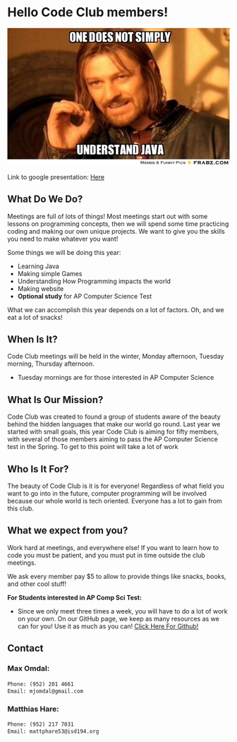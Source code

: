 # Hello Code Club members!

![meme](meme.jpg)

Link to google presentation: [Here](https://docs.google.com/presentation/d/1050Nsg7OW_D_WovhY_0UgM7h2bWyBQME27npsfM8BW0/edit?usp=sharing)

## What Do We Do?
Meetings are full of lots of things! Most meetings start out with some lessons on programming concepts, then we will spend some time practicing coding and making our own unique projects. We want to give you the skills you need to make whatever you want!

Some things we will be doing this year:
- Learning Java
- Making simple Games
- Understanding How Programming impacts the world
- Making website
- **Optional study** for AP Computer Science Test

What we can accomplish this year depends on a lot of factors.
Oh, and we eat a lot of snacks!

## When Is It?
Code Club meetings will be held in the winter, Monday afternoon, Tuesday morning, Thursday afternoon.
- Tuesday mornings are for those interested in AP Computer Science

## What Is Our Mission?
Code Club was created to found a group of students aware of the beauty behind the hidden languages that make our world go round. Last year we started with small goals, this year Code Club is aiming for fifty members, with several of those members aiming to pass the AP Computer Science test in the Spring. To get to this point will take a lot of work

## Who Is It For?
The beauty of Code Club is it is for everyone! Regardless of what field you want to go into in the future, computer programming will be involved because our whole world is tech oriented. Everyone has a lot to gain from this club.

## What we expect from you?
Work hard at meetings, and everywhere else! If you want to learn how to code you must be patient, and you must put in time outside the club meetings.

We ask every member pay $5 to allow to provide things like snacks, books, and other cool stuff!

**For Students interested in AP Comp Sci Test:**
- Since we only meet three times a week, you will have to do a lot of work on your own. On our GitHub page, we keep as many resources as we can for you! Use it as much as you can! [Click Here For Github!]("https://github.com/momja/Code-Club")

## Contact
### Max Omdal:
```
Phone: (952) 201 4661
Email: mjomdal@gmail.com
```
### Matthias Hare:
```
Phone: (952) 217 7031
Email: mattphare53@isd194.org
```
